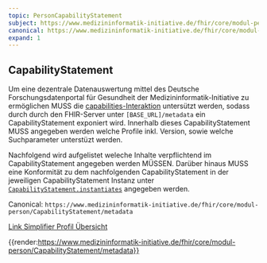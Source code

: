 ```yaml
---
topic: PersonCapabilityStatement
subject: https://www.medizininformatik-initiative.de/fhir/core/modul-person/CapabilityStatement/metadata
canonical: https://www.medizininformatik-initiative.de/fhir/core/modul-person/CapabilityStatement/metadata
expand: 1
---
```


## CapabilityStatement

Um eine dezentrale Datenauswertung mittel des Deutsche Forschungsdatenportal für Gesundheit der Medizininformatik-Initiative zu ermöglichen MUSS die [capabilities-Interaktion](https://www.hl7.org/fhir/R4/http.html#capabilities) untersützt werden, sodass durch durch den FHIR-Server unter ```[BASE_URL]/metadata``` ein CapabilityStatement exponiert wird. Innerhalb dieses CapabilityStatement MUSS angegeben werden welche Profile inkl. Version, sowie welche Suchparameter unterstüzt werden.

Nachfolgend wird aufgelistet weleche Inhalte verpflichtend im CapabilityStatement angegeben werden MÜSSEN. Darüber hinaus MUSS eine Konformität zu dem nachfolgenden CapabilityStatement in der jeweiligen CapabilityStatement Instanz unter [```CapabilityStatement.instantiates```](https://www.hl7.org/fhir/R4/capabilitystatement-definitions.html#CapabilityStatement.instantiates) angegeben werden.

Canonical: ```https://www.medizininformatik-initiative.de/fhir/core/modul-person/CapabilityStatement/metadata```

[Link Simplifier Profil Übersicht](https://simplifier.net/resolve?canonical=https://www.medizininformatik-initiative.de/fhir/core/modul-person/CapabilityStatement/metadata&fhirVersion=R4&scope=de.medizininformatikinitiative.kerndatensatz.person@2024.0.0)

{{render:https://www.medizininformatik-initiative.de/fhir/core/modul-person/CapabilityStatement/metadata}}